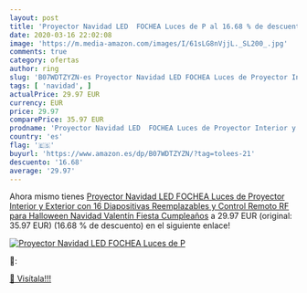 ```yaml
---
layout: post
title: 'Proyector Navidad LED  FOCHEA Luces de P al 16.68 % de descuento'
date: 2020-03-16 22:02:08
image: 'https://m.media-amazon.com/images/I/61sLG8nVjjL._SL200_.jpg'
comments: true
category: ofertas
author: ring
slug: 'B07WDTZYZN-es Proyector Navidad LED FOCHEA Luces de Proyector Interior y...'
tags: [ 'navidad', ]
actualPrice: 29.97 EUR
currency: EUR
price: 29.97
comparePrice: 35.97 EUR
prodname: 'Proyector Navidad LED  FOCHEA Luces de Proyector Interior y Exterior con 16 Diapositivas Reemplazables y Control Remoto RF para Halloween  Navidad  Valentín  Fiesta  Cumpleaños'
country: 'es'
flag: '🇪🇸'
buyurl: 'https://www.amazon.es/dp/B07WDTZYZN/?tag=tolees-21'
descuento: '16.68'
average: '29.97'
---
```


Ahora mismo tienes [Proyector Navidad LED  FOCHEA Luces de Proyector Interior y Exterior con 16 Diapositivas Reemplazables y Control Remoto RF para Halloween  Navidad  Valentín  Fiesta  Cumpleaños](https://www.amazon.es/dp/B07WDTZYZN/?tag=tolees-21) a 29.97 EUR (original: 35.97 EUR) (16.68 %  de descuento) en el siguiente enlace!

[![Proyector Navidad LED  FOCHEA Luces de P](https://m.media-amazon.com/images/I/61sLG8nVjjL._SL200_.jpg)](https://www.amazon.es/dp/B07WDTZYZN/?tag=tolees-21)

🔎:


[🛒 Visítala!!!](https://www.amazon.es/dp/B07WDTZYZN/?tag=tolees-21)
